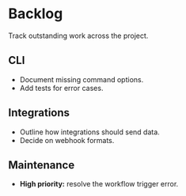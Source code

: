 # Backlog

Track outstanding work across the project.

## CLI

- Document missing command options.
- Add tests for error cases.

## Integrations

- Outline how integrations should send data.
- Decide on webhook formats.

## Maintenance

- **High priority:** resolve the workflow trigger error.
